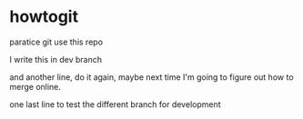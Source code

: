 # howtogit
paratice git use this repo

I write this in dev branch

and another line, do it again, maybe next time I'm going to figure out how to merge online.

one last line to test the different branch for development
